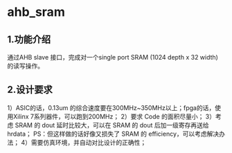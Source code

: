 # ahb_sram
## 1.功能介绍
  通过AHB slave 接口，完成对一个single port SRAM (1024 depth x 32 width) 的读写操作。
## 2.设计要求
  1）ASIC的话，0.13um 的综合速度要在300MHz~350MHz以上；fpga的话，使用Xilinx 7系列器件，可以跑到200MHz；
  2）要求 Code 的面积尽量小；
  3）考虑 SRAM 的 dout 延时比较大，可以在 SRAM 的 dout 后加一级寄存再送给 hrdata；
     PS：但这样做的话好像又损失了 SRAM 的 efficiency，可以考虑解决办法；
  4）需要仿真环境，并自动对比设计的正确性；
  
